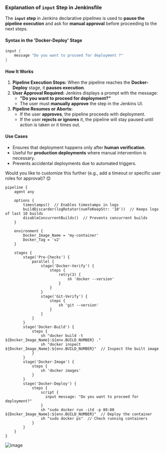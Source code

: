
### Explanation of `input` Step in Jenkinsfile  

The **`input` step** in Jenkins declarative pipelines is used to **pause the pipeline execution** and ask for **manual approval** before proceeding to the next steps.

#### **Syntax in the 'Docker-Deploy' Stage**  
```groovy
input {
    message "Do you want to proceed for deployment ?"
}
```

#### **How It Works**  
1. **Pipeline Execution Stops:** When the pipeline reaches the **Docker-Deploy** stage, it **pauses execution**.  
2. **User Approval Required:** Jenkins displays a prompt with the message:  
   - **"Do you want to proceed for deployment?"**  
   - The user must **manually approve** the step in the Jenkins UI.  
3. **Pipeline Resumes or Aborts:**  
   - If the user **approves**, the pipeline proceeds with deployment.  
   - If the user **rejects or ignores** it, the pipeline will stay paused until action is taken or it times out.

#### **Use Cases**  
- Ensures that deployment happens only after **human verification**.  
- Useful for **production deployments** where manual intervention is necessary.  
- Prevents accidental deployments due to automated triggers.

Would you like to customize this further (e.g., add a timeout or specific user roles for approval)? 😊



```
pipeline {
    agent any

    options {
        timestamps()  // Enables timestamps in logs
        buildDiscarder(logRotator(numToKeepStr: '10'))  // Keeps logs of last 10 builds
        disableConcurrentBuilds()  // Prevents concurrent builds
    }

    environment {
        Docker_Image_Name = 'my-container'
        Docker_Tag = 'v2'
    }

    stages {
        stage('Pre-Checks') {
            parallel {
                stage('Docker-Verify') {
                    steps {
                        retry(3) {
                            sh 'docker --version'
                        }
                    }
                }
                stage('Git-Verify') {
                    steps {
                        sh 'git --version'
                    }
                }
            }
        }
        stage('Docker-Build') {
            steps {
                sh "docker build -t ${Docker_Image_Name}:${env.BUILD_NUMBER} ."
                sh "docker inspect ${Docker_Image_Name}:${env.BUILD_NUMBER}"  // Inspect the built image
            }
        }
        stage('Docker-Image') {
            steps {
                sh 'docker images'
            }
        }
        stage('Docker-Deploy') {
            steps {
                script {
                  input message: "Do you want to proceed for deployment?"
                }
                sh "sudo docker run -itd -p 80:80 ${Docker_Image_Name}:${env.BUILD_NUMBER}"  // Deploy the container
                sh "sudo docker ps"  // Check running containers
            }
        }
    }
}
```

![image](https://github.com/user-attachments/assets/10fd6f4a-e220-4318-9034-576cc67bb259)
